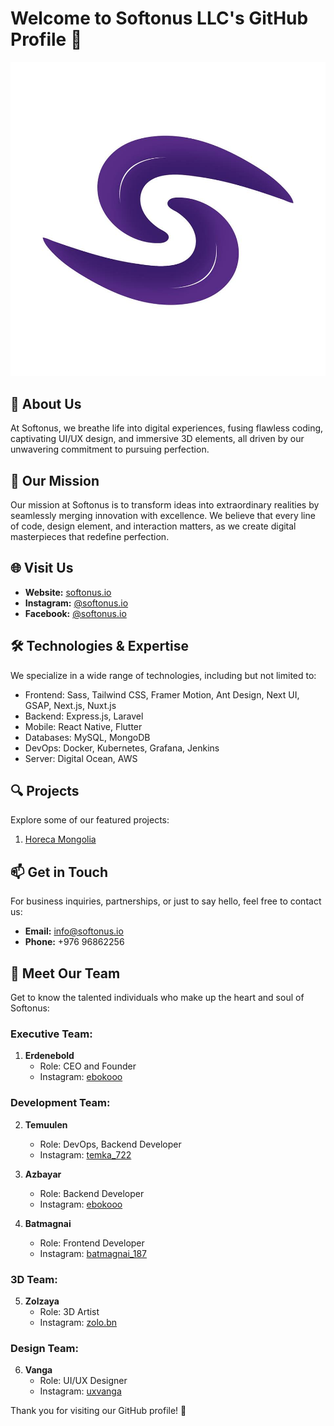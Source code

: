 # Welcome to Softonus LLC's GitHub Profile 👋

![Softonus LLC Logo](https://github.com/softonus-io/.github/blob/main/softonus-logo.jpg)


## 🌟 About Us

At Softonus, we breathe life into digital experiences, fusing flawless coding, captivating UI/UX design, and immersive 3D elements, all driven by our unwavering commitment to pursuing perfection.

## 🚀 Our Mission

Our mission at Softonus is to transform ideas into extraordinary realities by seamlessly merging innovation with excellence. We believe that every line of code, design element, and interaction matters, as we create digital masterpieces that redefine perfection.

## 🌐 Visit Us

- **Website:** [softonus.io](https://softonus.io)
- **Instagram:** [@softonus.io](https://instagram.com/softonus.io)
- **Facebook:** [@softonus.io](https://facebook.com/softonus.io)

## 🛠️ Technologies & Expertise

We specialize in a wide range of technologies, including but not limited to:

- Frontend: Sass, Tailwind CSS, Framer Motion, Ant Design, Next UI, GSAP, Next.js, Nuxt.js
- Backend: Express.js, Laravel
- Mobile: React Native, Flutter
- Databases: MySQL, MongoDB
- DevOps: Docker, Kubernetes, Grafana, Jenkins
- Server: Digital Ocean, AWS

## 🔍 Projects

Explore some of our featured projects:

1. [Horeca Mongolia](https://horecamongolia.com)

## 📫 Get in Touch

For business inquiries, partnerships, or just to say hello, feel free to contact us:

- **Email:** info@softonus.io
- **Phone:** +976 96862256

## 👥 Meet Our Team

Get to know the talented individuals who make up the heart and soul of Softonus:

### Executive Team:

1. **Erdenebold**
   - Role: CEO and Founder
   - Instagram: [ebokooo](https://instagram.com/ebokooo)

### Development Team:

2. **Temuulen**
   - Role: DevOps, Backend Developer
   - Instagram: [temka_722](https://instagram.com/temka_722)

3. **Azbayar**
   - Role: Backend Developer
   - Instagram: [ebokooo](https://instagram.com/ebokooo)

4. **Batmagnai**
   - Role: Frontend Developer
   - Instagram: [batmagnai_187](https://instagram.com/batmagnai_187)

### 3D Team:

5. **Zolzaya**
   - Role: 3D Artist
   - Instagram: [zolo.bn](https://instagram.com/zolo.bn)

### Design Team:

6. **Vanga**
   - Role: UI/UX Designer
   - Instagram: [uxvanga](https://instagram.com/uxvanga)

Thank you for visiting our GitHub profile! 🚀
